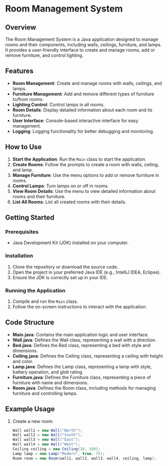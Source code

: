 # Room Management System

## Overview

The Room Management System is a Java application designed to manage rooms and their components, including walls, ceilings, furniture, and lamps. It provides a user-friendly interface to create and manage rooms, add or remove furniture, and control lighting.

## Features

- **Room Management**: Create and manage rooms with walls, ceilings, and lamps.
- **Furniture Management**: Add and remove different types of furniture to/from rooms.
- **Lighting Control**: Control lamps in all rooms.
- **Room Details**: Display detailed information about each room and its furniture.
- **User Interface**: Console-based interactive interface for easy management.
- **Logging**: Logging functionality for better debugging and monitoring.

## How to Use

1. **Start the Application**: Run the `Main` class to start the application.
2. **Create Rooms**: Follow the prompts to create a room with walls, ceiling, and lamp.
3. **Manage Furniture**: Use the menu options to add or remove furniture in rooms.
4. **Control Lamps**: Turn lamps on or off in rooms.
5. **View Room Details**: Use the menu to view detailed information about rooms and their furniture.
6. **List All Rooms**: List all created rooms with their details.

## Getting Started

### Prerequisites

- Java Development Kit (JDK) installed on your computer.

### Installation

1. Clone the repository or download the source code.
2. Open the project in your preferred Java IDE (e.g., IntelliJ IDEA, Eclipse).
3. Ensure the JDK is correctly set up in your IDE.

### Running the Application

1. Compile and run the `Main` class.
2. Follow the on-screen instructions to interact with the application.

## Code Structure

- **Main.java**: Contains the main application logic and user interface.
- **Wall.java**: Defines the Wall class, representing a wall with a direction.
- **Bed.java**: Defines the Bed class, representing a bed with style and dimensions.
- **Ceiling.java**: Defines the Ceiling class, representing a ceiling with height and color.
- **Lamp.java**: Defines the Lamp class, representing a lamp with style, battery operation, and glob rating.
- **Furniture.java**: Defines the Furniture class, representing a piece of furniture with name and dimensions.
- **Room.java**: Defines the Room class, including methods for managing furniture and controlling lamps.

## Example Usage

1. Create a new room:
   ```java
   Wall wall1 = new Wall("North");
   Wall wall2 = new Wall("South");
   Wall wall3 = new Wall("East");
   Wall wall4 = new Wall("West");
   Ceiling ceiling = new Ceiling(10, 100);
   Lamp lamp = new Lamp("Modern", true, 75);
   Room room = new Room(wall1, wall2, wall3, wall4, ceiling, lamp);
